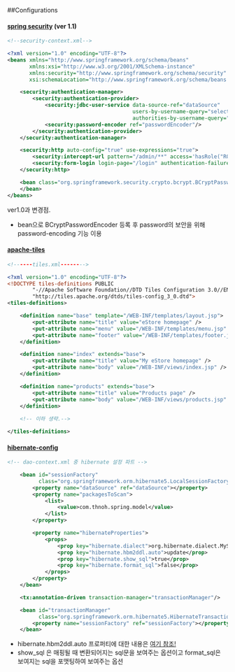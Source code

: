 
##Configurations

#### [spring security](https://github.com/NohTaeHwan/eStore/blob/master/web/WEB-INF/servlets/security-context.xml) (ver 1.1)

```xml
<!--security-context.xml-->

<?xml version="1.0" encoding="UTF-8"?>
<beans xmlns="http://www.springframework.org/schema/beans"
       xmlns:xsi="http://www.w3.org/2001/XMLSchema-instance"
       xmlns:security="http://www.springframework.org/schema/security"
       xsi:schemaLocation="http://www.springframework.org/schema/beans http://www.springframework.org/schema/beans/spring-beans.xsd http://www.springframework.org/schema/security http://www.springframework.org/schema/security/spring-security.xsd">

    <security:authentication-manager>
        <security:authentication-provider>
            <security:jdbc-user-service data-source-ref="dataSource"
                                        users-by-username-query="select username, password, enabled from users where username=?"
                                        authorities-by-username-query="select username, authority from users where username=?"/>
            <security:password-encoder ref="passwordEncoder"/>
        </security:authentication-provider>
    </security:authentication-manager>

    <security:http auto-config="true" use-expressions="true">
        <security:intercept-url pattern="/admin/**" access='hasRole("ROLE_ADMIN")'/>
        <security:form-login login-page="/login" authentication-failure-url="/login/?error=1"/>
    </security:http>

    <bean class="org.springframework.security.crypto.bcrypt.BCryptPasswordEncoder" id="passwordEncoder">
    </bean>
</beans>

```
ver1.0과 변경점.
- bean으로 BCryptPasswordEncoder 등록 후 password의 보안을 위해 password-encoding 기능 이용




#### [apache-tiles](https://github.com/NohTaeHwan/eStore/blob/master/web/WEB-INF/tiles-def/tiles.xml)

```xml
<!------tiles.xml-------->

<?xml version="1.0" encoding="UTF-8"?>
<!DOCTYPE tiles-definitions PUBLIC
        "-//Apache Software Foundation//DTD Tiles Configuration 3.0//EN"
        "http://tiles.apache.org/dtds/tiles-config_3_0.dtd">
<tiles-definitions>

    <definition name="base" template="/WEB-INF/templates/layout.jsp">
        <put-attribute name="title" value="eStore homepage" />
        <put-attribute name="menu" value="/WEB-INF/templates/menu.jsp" />
        <put-attribute name="footer" value="/WEB-INF/templates/footer.jsp" />
    </definition>

    <definition name="index" extends="base">
        <put-attribute name="title" value="My eStore homepage" />
        <put-attribute name="body" value="/WEB-INF/views/index.jsp" />
    </definition>

    <definition name="products" extends="base">
        <put-attribute name="title" value="Products page" />
        <put-attribute name="body" value="/WEB-INF/views/products.jsp" />
    </definition>
    
    <!-- 이하 생략.-->

</tiles-definitions>

```



#### [hibernate-config](https://github.com/NohTaeHwan/eStore/blob/master/web/WEB-INF/servlets/dao-context.xml)

```xml
<!-- dao-context.xml 중 hibernate 설정 파트 -->

    <bean id="sessionFactory"
          class="org.springframework.orm.hibernate5.LocalSessionFactoryBean">
        <property name="dataSource" ref="dataSource"></property>
        <property name="packagesToScan">
            <list>
                <value>com.thnoh.spring.model</value>
            </list>
        </property>

        <property name="hibernateProperties">
            <props>
                <prop key="hibernate.dialect">org.hibernate.dialect.MySQL8Dialect</prop>
                <prop key="hibernate.hbm2ddl.auto">update</prop>
                <prop key="hibernate.show_sql">true</prop>
                <prop key="hibernate.format_sql">false</prop>
            </props>
        </property>
    </bean>

    <tx:annotation-driven transaction-manager="transactionManager"/>

    <bean id="transactionManager"
          class="org.springframework.orm.hibernate5.HibernateTransactionManager">
        <property name="sessionFactory" ref="sessionFactory"></property>
    </bean>

```

- hibernate.hbm2ddl.auto 프로퍼티에 대한 내용은 [여기 참조!](https://velog.io/@think2wice/Hibernate-hbm2ddl.auto-프로퍼티-설정)
- show_sql 은 매핑될 때 변환되어지는 sql문을 보여주는 옵션이고 format_sql은 보여지는 sql을 포맷팅하여 보여주는 옵션

